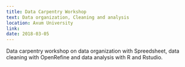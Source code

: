 ```yaml
---
title: Data Carpentry Workshop
text: Data organization, Cleaning and analysis
location: Axum University
link: 
date: 2018-03-05
---
```


Data carpentry workshop on data organization with Spreedsheet, data cleaning with OpenRefine and data analysis with R and Rstudio.

